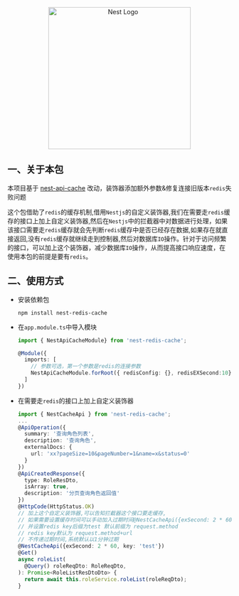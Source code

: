 <p align="center">
  <a href="http://nestjs.com/" target="blank"><img src="https://nestjs.com/img/logo_text.svg" width="320" alt="Nest Logo" /></a>
</p>

## 一、关于本包

本项目基于 [nest-api-cache](https://github.com/kuangshp/nest-api-cache.git) 改动，装饰器添加额外参数&修复连接旧版本`redis`失败问题

这个包借助了`redis`的缓存机制,借用`Nestjs`的自定义装饰器,我们在需要走`redis`缓存的接口上加上自定义装饰器,然后在`Nestjs`中的拦截器中对数据进行处理，如果该接口需要走`redis`缓存就会先判断`redis`缓存中是否已经存在数据,如果存在就直接返回,没有`redis`缓存就继续走到控制器,然后对数据库`IO`操作。针对于访问频繁的接口，可以加上这个装饰器，减少数据库`IO`操作，从而提高接口响应速度，在使用本包的前提是要有`redis`。

## 二、使用方式

- 安装依赖包

  ```properties
  npm install nest-redis-cache
  ```

- 在`app.module.ts`中导入模块

  ```typescript
  import { NestApiCacheModule} from 'nest-redis-cache';

  @Module({
    imports: [
      // 参数可选，第一个参数是redis的连接参数
      NestApiCacheModule.forRoot({ redisConfig: {}, redisEXSecond:10}),
    ]
  })
  ```

- 在需要走`redis`的接口上加上自定义装饰器

  ```typescript
  import { NestCacheApi } from 'nest-redis-cache';
  ...
  @ApiOperation({
    summary: '查询角色列表',
    description: '查询角色',
    externalDocs: {
      url: 'xx?pageSize=10&pageNumber=1&name=x&status=0'
    }
  })
  @ApiCreatedResponse({
    type: RoleResDto,
    isArray: true,
    description: '分页查询角色返回值'
  })
  @HttpCode(HttpStatus.OK)
  // 加上这个自定义装饰器,可以告知拦截器这个接口要走缓存,
  // 如果需要设置缓存时间可以手动加入过期时间@NestCacheApi({exSecond: 2 * 60, key: 'test'}) 设置2分钟
  // 并设置redis key后缀为test 默认前缀为 request.method
  // redis key默认为 request.method+url
  // 不传递过期时间,系统默认以1分钟过期
  @NestCacheApi({exSecond: 2 * 60, key: 'test'})
  @Get()
  async roleList(
    @Query() roleReqDto: RoleReqDto,
  ): Promise<RoleListResDtoDto> {
    return await this.roleService.roleList(roleReqDto);
  }
  ```

